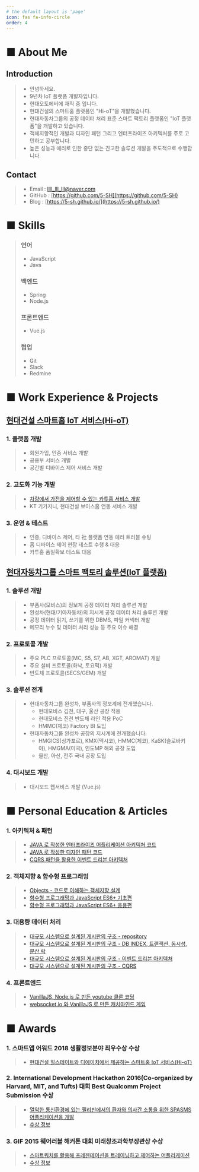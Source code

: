 ```yaml
---
# the default layout is 'page'
icon: fas fa-info-circle
order: 4
---
```


# ■ About Me
## Introduction
>   - 안녕하세요.
>   - 9년차 IoT 플랫폼 개발자입니다.
>   - 현대오토에버에 재직 중 입니다.
>   - 현대건설의 스마트홈 플랫폼인 "Hi-oT"을 개발했습니다.
>   - 현대자동차그룹의 공정 데이터 처리 표준 스마트 팩토리 플랫폼인 "IoT 플랫폼"을 개발하고 있습니다.
>   - 객체지향적인 개발과 디자인 패턴 그리고 엔터프라이즈 아키텍처를 주로 고민하고 공부합니다.
>   - 높은 성능과 에러로 인한 중단 없는 견고한 솔루션 개발을 주도적으로 수행합니다.

## Contact 
>   - Email :  llll_lll_lll@naver.com
>   - GitHub : [https://github.com/5-SH](https://github.com/5-SH)
>   - Blog : [https://5-sh.github.io/](https://5-sh.github.io/)   

# ■ Skills
> ### 언어
>   - JavaScript
>   - Java
> 
> ### 백엔드
>   - Spring
>   - Node.js
> 
> ### 프론트엔드
>   - Vue.js
> 
> ### 협업
>   - Git
>   - Slack
>   - Redmine

# ■ Work Experience & Projects
## [현대건설 스마트홈 IoT 서비스(Hi-oT)](https://www.hyundai.co.kr/story/CONT0000000000001088)
### 1. 플랫폼 개발
>  - 회원가입, 인증 서비스 개발
>  - 공용부 서비스 개발
>  - 공간별 디바이스 제어 서비스 개발

### 2. 고도화 기능 개발
>  - [차량에서 가전을 제어할 수 있는 카투홈 서비스 개발](https://www.hdec.kr/kr/company/press_view.aspx?CompanyPressSeq=81)
>  - KT 기가지니, 현대건설 보이스홈 연동 서비스 개발

### 3. 운영 & 테스트
>  - 인증, 디바이스 제어, 타 社 플랫폼 연동 에러 트러블 슈팅
>  - 홈 디바이스 제어 현장 테스트 수행 & 대응
>  - 카투홈 품질확보 테스트 대응

## [현대자동차그룹 스마트 팩토리 솔루션(IoT 플랫폼)](https://www.hyundai-autoever.com/kor/business-area/digital-transformation/smart-factory/contents.do?cntnSeq=352)
### 1. 솔루션 개발
>  - 부품사(모비스)의 정보계 공정 데이터 처리 솔루션 개발
>  - 완성차(현대/기아자동차)의 지시계 공정 데이터 처리 솔루션 개발
>  - 공정 데이터 읽기, 쓰기를 위한 DBMS, 파일 커넥터 개발
>  - 메모리 누수 및 데이터 처리 성능 등 주요 이슈 해결

### 2. 프로토콜 개발
>  - 주요 PLC 프로토콜(MC, S5, S7, AB, XGT, AROMAT) 개발
>  - 주요 설비 프로토콜(화낙, 토요퍽) 개발
>  - 반도체 프로토콜(SECS/GEM) 개발

### 3. 솔루션 전개
>  - 현대자동차그룹 완성차, 부품사의 정보계에 전개했습니다.
>      - 현대모비스 김천, 대구, 울산 공장 적용
>      - 현대모비스 진천 반도체 라인 적용 PoC
>      - HMMC(체코) Factory BI 도입
>  - 현대자동차그룹 완성차 공장의 지시계에 전개했습니다.
>      - HMGICS(싱가포르), KMX(멕시코), HMMC(체코), KaSK(슬로바키아), HMGMA(미국), 인도MP 해외 공장 도입
>      - 울산, 아산, 전주 국내 공장 도입

### 4. 대시보드 개발
>  - 대시보드 웹서비스 개발 (Vue.js)

# ■ Personal Education & Articles
### 1. 아키텍처 & 패턴
>   - [JAVA 로 작성한 엔터프라이즈 어플리케이션 아키텍처 코드](https://github.com/5-SH/Enterprise_Application_Architecture)
>   - [JAVA 로 작성한 디자인 패턴 코드](https://github.com/5-SH/design_pattern_java)
>   - [CQRS 패턴을 활용한 이벤트 드리븐 아키텍처](https://github.com/5-SH/java_cqrs)
 
### 2. 객체지향 & 함수형 프로그래밍
>   - [Objects - 코드로 이해하는 객체지향 설계](https://github.com/5-SH/Objects)
>   - [함수형 프로그래밍과 JavaScript ES6+ 기초편](https://github.com/5-SH/Objects)
>   - [함수형 프로그래밍과 JavaScript ES6+ 응용편](https://github.com/5-SH/functional_promgramming_application)
 
### 3. 대용량 데이터 처리
>   - [대규모 시스템으로 설계된 게시판의 구조 - repository](https://github.com/5-SH/high-traffic-board)
>   - [대규모 시스템으로 설계된 게시판의 구조 - DB INDEX, 트랜잭션, 동시성, 분산 락](https://5-sh.github.io/traffic/2025/03/27/traffic-board-architecture-1.html)
>   - [대규모 시스템으로 설계된 게시판의 구조 - 이벤트 드리븐 아키텍처](https://5-sh.github.io/traffic/2025/03/27/traffic-board-architecture-2.html)
>   - [대규모 시스템으로 설계된 게시판의 구조 - CQRS](https://5-sh.github.io/traffic/2025/03/31/traffic-board-architecture-3.html)

### 4. 프론트엔드
>   - [VanillaJS, Node.js 로 만든 youtube 클론 코딩](https://github.com/5-SH/wetube)
>   - [websocket.io 와 VanillaJS 로 만든 캐치마인드 게임](https://github.com/5-SH/guess-mine)

# ■ Awards
### 1. 스마트앱 어워드 2018 생활정보분야 최우수상 수상
> - [현대건설 힐스테이트와 디에이치에서 제공하는 스마트홈 IoT 서비스(Hi-oT)](https://www.i-award.or.kr/smart/prize/2018/Awarded02.aspx)

### 2. International Development Hackathon 2016(Co-organized by Harvard, MIT, and Tufts) 대회 Best Qualcomm Project Submission 수상
> - [열악한 통신환경에 있는 필리핀에서의 환자와 의사간 소통을 위한 SPASMS 어플리케이션을 개발](https://devpost.com/software/idhack2016-9nb7rk)
> - [수상 정보](https://his.pusan.ac.kr/bbs/cse/2609/569240/artclView.do)

### 3. GIF 2015 웨어러블 해커톤 대회 미래창조과학부장관상 수상   
> - [스마트워치를 활용해 프레젠테이션을 트레이닝하고 제어하는 어플리케이션](https://github.com/5-SH/PREZENTAINER)
> - [수상 정보](https://his.pusan.ac.kr/bbs/cse/2609/569232/artclView.do)
